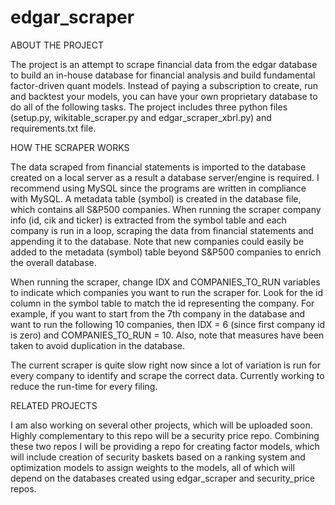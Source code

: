 # edgar_scraper

ABOUT THE PROJECT

The project is an attempt to scrape financial data from the edgar database to build an in-house database for financial analysis and build fundamental factor-driven quant models. Instead of paying a subscription to create, run and backtest your models, you can have your own proprietary database to do all of the following tasks. The project includes three python files (setup.py, wikitable_scraper.py and edgar_scraper_xbrl.py) and requirements.txt file. 

HOW THE SCRAPER WORKS

The data scraped from financial statements is imported to the database created on a local server as a result a database server/engine is required. I recommend using MySQL since the programs are written in compliance with MySQL. A metadata table (symbol) is created in the database file, which contains all S&P500 companies. When running the scraper company info (id, cik and ticker) is extracted from the symbol table and each company is run in a loop, scraping the data from financial statements and appending it to the database. Note that new companies could easily be added to the metadata (symbol) table beyond S&P500 companies to enrich the overall database. 

When running the scraper, change IDX and COMPANIES_TO_RUN variables to indicate which companies you want to run the scraper for. Look for the id column in the symbol table to match the id representing the company. For example, if you want to start from the 7th company in the database and want to run the following 10 companies, then IDX = 6 (since first company id is zero) and COMPANIES_TO_RUN = 10. Also, note that measures have been taken to avoid duplication in the database. 

The current scraper is quite slow right now since a lot of variation is run for every company to identify and scrape the correct data. Currently working to reduce the run-time for every filing. 

RELATED PROJECTS

I am also working on several other projects, which will be uploaded soon. Highly complementary to this repo will be a security price repo. Combining these two repos I will be providing a repo for creating factor models, which will include creation of security baskets based on a ranking system and optimization models to assign weights to the models, all of which will depend on the databases created using edgar_scraper and security_price repos. 

